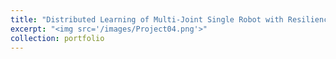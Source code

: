 ```yaml
---
title: "Distributed Learning of Multi-Joint Single Robot with Resilience Guarantee"
excerpt: "<img src='/images/Project04.png'>"
collection: portfolio
---
```

